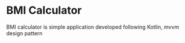 # BMI Calculator

BMI calculator is simple application developed following Kotlin, mvvm design pattern 

